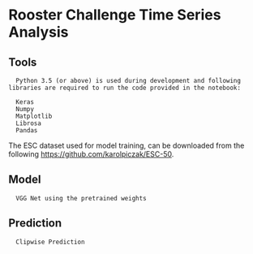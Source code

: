 # Rooster Challenge Time Series Analysis

## Tools
      Python 3.5 (or above) is used during development and following libraries are required to run the code provided in the notebook:

      Keras
      Numpy
      Matplotlib
      Librosa
      Pandas


The ESC dataset used for model training, can be downloaded from the following https://github.com/karolpiczak/ESC-50.

## Model
      VGG Net using the pretrained weights
 
     
## Prediction
      Clipwise Prediction
      
 




